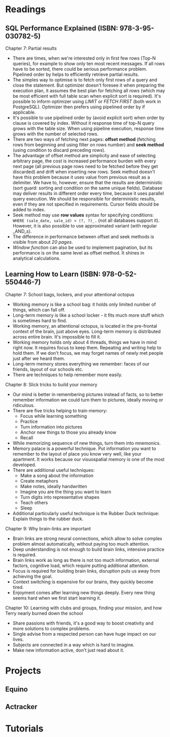 # Readings

## SQL Performance Explained (ISBN: 978-3-95-030782-5)

Chapter 7: Partial results

- There are times, when we're interested only in first few rows (Top-N queries), for example to show only ten most
  recent messages. If all rows have to be sorted, there could be serious performance problem. Pipelined order by helps
  to efficiently retrieve partial results.
- The simples way to optimise is to fetch only first rows of a query and close the statement. But optimizer doesn't
  foresee it when preparing the execution plan, it assumes the best plan for fetching all rows (which may be most
  efficient with full table scan when explicit sort is required). It's possible to inform optimizer using _LIMIT_ or
  _FETCH FIRST_ (both work in PostgreSQL). Optimizer then prefers using pipelined order by if applicable.
- It's possible to use pipelined order by (avoid explicit sort) when order by clause is covered by index. Without it
  response time of top-N query grows with the table size. When using pipeline execution, response time grows with the
  number of selected rows.
- There are two ways of fetching next pages: __offset method__ (fetching rows from beginning and using filter on rows
  number) and __seek method__ (using condition to discard preceding rows).
- The advantage of offset method are simplicity and ease of selecting arbitrary page, the cost is increased performance
  burden with every next page (all previous page rows need to be fetched before they get discarded) and drift when
  inserting new rows. Seek method doesn't have this problem because it uses value from previous result as a delimiter.
  We have to, however, ensure that the results are deterministic (sort guard: sorting and condition on the same unique
  fields). Database may deliver results in different order every time, because it uses parallel query execution. We
  should be responsible for deterministic results, even if they are not specified in requirements. Cursor fields should
  be added to index.
- Seek method may use __row values__ syntax for specifying conditions: `WHERE (sale_date, sale_id) < (?, ?)_.` (not all
  databases support it). However, it is also possible to use approximated variant (with regular _AND_s).
- The difference in performance between offset and seek methods is visible from about _20 pages_.
- _Window function_ can also be used to implement pagination, but its performance is on the same level as offset method.
  It shines in analytical calculations.

## Learning How to Learn (ISBN: 978-0-52-550446-7)

Chapter 7: School bags, lockers, and your attentional octopus

- Working memory is like a school bag: it holds only limited number of things, which can fall off.
- Long-term memory is like a school locker - it fits much more stuff which is sometimes hard to find.
- Working memory, an attentional octopus, is located in the pre-frontal context of the brain, just above eyes. Long-term
  memory is distributed across entire brain. It's impossible to fill it.
- Working memory holds only about 4 threads, things we have in mind right now. It requires focus to keep them. Repeating
  and writing help to hold them. If we don't focus, we may forget names of newly met people just after we heard them.
- Long-term memory stores everything we remember: faces of our friends, layout of our schools etc.
- There are techniques to help remember more easily.

Chapter 8: Slick tricks to build your memory

- Our mind is better in remembering pictures instead of facts, so to better remember information we could turn them to
  pictures, ideally moving or ridiculous.
- There are five tricks helping to train memory:
    - Focus while learning something
    - Practice
    - Turn information into pictures
    - Anchor new things to those you already know
    - Recall
- While memorizing sequence of new things, turn them into mnemonics.
- Memory palace is a powerful technique. Put information you want to remember to the layout of place you know very well,
  like your apartment. It works because our visuospatial memory is one of the most developed.
- There are additional useful techniques:
    - Make a song about the information
    - Create metaphors
    - Make notes, ideally handwritten
    - Imagine you are the thing you want to learn
    - Turn digits into representative shapes
    - Teach others
    - Sleep
- Additional particularly useful technique is the Rubber Duck technique: Explain things to the rubber duck.

Chapter 9: Why brain-links are important

- Brain links are strong neural connections, which allow to solve complex problem almost automatically, without paying
  too much attention.
- Deep understanding is not enough to build brain links, intensive practice is required.
- Brain links work as long as there is not too much information, external factors, cognitive load, which require putting
  additional attention.
- Focus is required for building brain links, disruption puts us away from achieving the goal.
- Context switching is expensive for our brains, they quickly become tired.
- Enjoyment comes after learning new things deeply. Every new thing seems hard when we first start learning it.

Chapter 10: Learning with clubs and groups, finding your mission, and how Terry nearly burned down the school

- Share passions with friends, it's a good way to boost creativity and more solutions to complex problems.
- Single advise from a respected person can have huge impact on our lives.
- Subjects are connected in a way which is hard to imagine.
- Make new information active, don't just read about it.

# Projects

## Equino

## Actracker

# Tutorials

